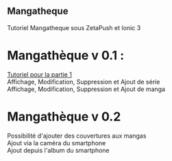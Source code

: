 ## Mangatheque
Tutoriel Mangatheque sous ZetaPush et Ionic 3


# Mangathèque v 0.1 :
[Tutoriel pour la partie 1](http://julien-bertacco.developpez.com/tutoriels/zms-ionic3/)<br />
Affichage, Modification, Suppression et Ajout de série<br />
Affichage, Modification, Suppression et Ajout de manga<br />

# Mangathèque v 0.2

Possibilité d'ajouter des couvertures aux mangas<br />
Ajout via la caméra du smartphone<br />
Ajout depuis l'album du smartphone<br />


